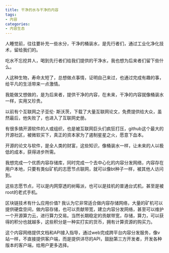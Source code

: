 ```yaml
---
title: 干净的水与干净的内容
tags: 
- 内容
categories:
- 内容生态
---
```


人睡觉前，往往要补充一些水分，干净的桶装水，是先行者们，通过工业化净化技术，留给我们的。

吃水不忘挖井人，喝到先行者们给我们提供的干净水，我也想为后来者们留下些什么。

人这种生物，寿命太短了，总想做点事情，证明自己来过，也通过完成有趣的事，给平凡的生活带来一点激情。


我能做又想做的，是为后来者，提供干净的内容，在未来，干净的内容就像桶装水一样，实用又珍贵。

以前有个互联网之子亚伦· 斯沃茨，下载了大量互联网论文，免费提供给大众，虽然最后，他失败了，也进入了互联网史册。

有很多搞开源软件的人或组织，也是被互联网巨头们疯狂打压，github这个最大的开源社区，被微软买下，真正的资本家为了遏制星星之火，愿意下血本。

开源的论文与软件，是全人类的财富，这些知识，像桶装水一样，让未来的人以极低的成本，获得进步所需。

我想完成一个优质内容存储库，同时完成一个去中心化的内容分发网络，内容存在用户本地，只要有类似矿机的志愿节点联网，就可以像bt种子一样，被其他人访问到。

这些志愿节点，可以是内网穿透的树莓派，也可以是挂机的普通台式机，甚至是被root的老式手机。

区块链技术有什么应用价值? 我认为它非常适合做内容存储网络，大量的矿机可以提供硬盘空间，做内容存储，也可以贡献带宽，建立内容分发网络，甚至可以维护一个开源算力云，进行算力交易。当然长期稳定的贡献带宽，存储，算力，可以获得的积分也就越多，这些积分是一种实打实的货币，拥有计算资源的购买力。


这个内容网络提供文档和API接入指导，通过web完成跨平台内容分发服务，像v站一样，不直接提供客户端，而是提供详尽的API，鼓励第三方开发者，开发各种版本的客户端，给用户更多选择。


